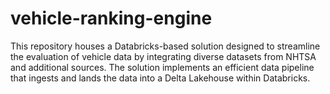 # vehicle-ranking-engine
This repository houses a Databricks-based solution designed to streamline the evaluation of vehicle data by integrating diverse datasets from NHTSA and additional sources. The solution implements an efficient data pipeline that ingests and lands the data into a Delta Lakehouse within Databricks.
